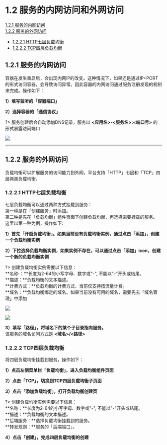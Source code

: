 # 1.2 服务的内网访问和外网访问  

[1.2.1 服务的内网访问](#jump1)    
[1.2.2 服务的外网访问](#jump2)    

- [1.2.2.1 HTTP七层负载均衡](#jump21)    
- [1.2.2.2 TCP四层负载均衡](#jump22)

## <span id="jump1">1.2.1 服务的内网访问</span>
容器在发生重启后，会出现内网IP的改变。这种情况下，如果还是通过IP+PORT的形式访问容器，会导致访问异常。因此容器的内网访问通过服务注册发现的机制来完成。操作如下：    

**1）填写监听的「容器端口」**

**2）选择容器的「通信协议」**

?> 服务创建后会自动添加DNS记录，服务以 **<应用名>-<服务名>:<端口号>** 的形式暴露访问端口

![](_figures/quick-start/cluster-app-inside.png)
***

## <span id="jump2">1.2.2 服务的外网访问</span>
负载均衡可以扩展服务的访问能力到外网，平台支持「HTTP」七层和「TCP」四层两类负载均衡。
    
### <span id="jump21">1.2.2.1 HTTP七层负载均衡</span>
七层负载均衡可以通过两种方式挂载到服务：    
第一种是在「创建服务」时添加。    
第二种是先在「负载均衡」组件页面下创建负载均衡，再选择需要挂载的服务。    
这里以第一种为例，操作如下:    

**1）首先「开启负载均衡」。如果当前没有负载均衡实例，通过点击「添加」，创建一个负载均衡实例**

**2）下拉选择负载均衡实例，如果实例不存在，可以通过点击「添加」icon，创建一个新的负载均衡实例**

?> 创建负载均衡实例需要以下信息：		
   **名称·：**长度为2-64的小写字母、数字或"-", 不能以"-"开头或结尾。<br>
   **描述：**负载均衡的文本描述。<br>
   **计费方式：**负载均衡的计费方式，当前仅支持按流量计费。<br>
   **域名：**负载均衡绑定的域名。如果当前没有可用的域名，需要先去「域名管理」中添加<br>

![](_figures/quick-start/cluster-app-7loadbalance-on.jpg)

![](_figures/quick-start/cluster-app-7loadbalance-on2.png)


**3）填写「路径」，将域名下的某个子目录指向服务。**   
该服务的域名访问方式是 **<域名>/<路径>**

### <span id="jump22">1.2.2.2 TCP四层负载均衡</span>    
将四层负载均衡挂载到服务，操作如下：

**1）点击左侧菜单栏「负载均衡」，进入负载均衡组件页面**

**2）点击「TCP」，切换到TCP四层负载均衡子页面**

**3）点击「添加负载均衡」，打开负载均衡创建页**

?> 创建负载均衡实例需要以下信息：		
   **名称：**长度为2-64的小写字母、数字或"-", 不能以"-"开头或结尾。<br>
   **描述：**负载均衡的文本描述。<br>
   **后端服务：**选择负载均衡挂载到的服务。<br>
   **转发规则：**服务的「后端端口」。<br>
   
**4）点击「创建」，完成四层负载均衡的创建**    